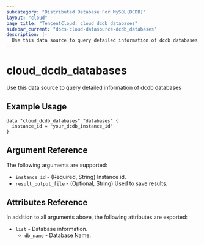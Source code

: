 ```yaml
---
subcategory: "Distributed Database For MySQL(DCDB)"
layout: "cloud"
page_title: "TencentCloud: cloud_dcdb_databases"
sidebar_current: "docs-cloud-datasource-dcdb_databases"
description: |-
  Use this data source to query detailed information of dcdb databases
---
```


# cloud_dcdb_databases

Use this data source to query detailed information of dcdb databases

## Example Usage

```hcl
data "cloud_dcdb_databases" "databases" {
  instance_id = "your_dcdb_instance_id"
}
```

## Argument Reference

The following arguments are supported:

* `instance_id` - (Required, String) Instance id.
* `result_output_file` - (Optional, String) Used to save results.

## Attributes Reference

In addition to all arguments above, the following attributes are exported:

* `list` - Database information.
  * `db_name` - Database Name.



